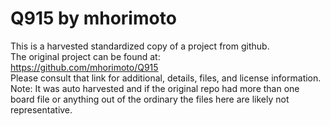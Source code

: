 
# Q915 by mhorimoto  
This is a harvested standardized copy of a project from github.  
The original project can be found at:  
https://github.com/mhorimoto/Q915  
Please consult that link for additional, details, files, and license information.  
Note: It was auto harvested and if the original repo had more than one board file or anything out of the ordinary the files here are likely not representative.  
    